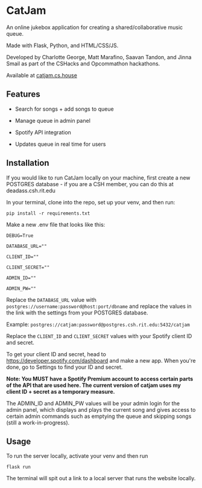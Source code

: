 # CatJam

  

  

  

An online jukebox application for creating a shared/collaborative music queue.

  

Made with Flask, Python, and HTML/CSS/JS.

  

Developed by Charlotte George, Matt Marafino, Saavan Tandon, and Jinna Smail as part of the CSHacks and Opcommathon hackathons.

  

Available at [catjam.cs.house](catjam.cs.house)

  

  

## Features

  

  

- Search for songs + add songs to queue

  

  

- Manage queue in admin panel

  

  

- Spotify API integration

  

  

- Updates queue in real time for users

  

  

  

## Installation

If you would like to run CatJam locally on your machine, first create a new POSTGRES database - if you are a CSH member, you can do this at deadass.csh.rit.edu

  

In your terminal, clone into the repo, set up your venv, and then run:

  

  

    pip install -r requirements.txt

  

Make a new .env file that looks like this:

  

    DEBUG=True
    
    DATABASE_URL=""
    
    CLIENT_ID=""
    
    CLIENT_SECRET=""
    
    ADMIN_ID=""
    
    ADMIN_PW=""
    
      

Replace the `DATABASE_URL` value with `postgres://username:password@host:port/dbname` and replace the values in the link with the settings from your POSTGRES database.

Example: `postgres://catjam:password@postgres.csh.rit.edu:5432/catjam`

Replace the `CLIENT_ID` and `CLIENT_SECRET` values with your Spotify client ID and secret.

  

To get your client ID and secret, head to https://developer.spotify.com/dashboard and make a new app. When you're done, go to Settings to find your ID and secret.

  

**Note: You MUST have a Spotify Premium account to access certain parts of the API that are used here. The current version of catjam uses my client ID + secret as a temporary measure.**

  

The ADMIN_ID and ADMIN_PW values will be your admin login for the admin panel, which displays and plays the current song and gives access to certain admin commands such as emptying the queue and skipping songs (still a work-in-progress).

  

  

## Usage

  

  

To run the server locally, activate your venv and then run

  

  

    flask run
  

The terminal will spit out a link to a local server that runs the website locally.
